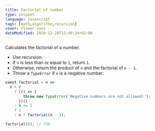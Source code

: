 ```yaml
---
title: Factorial of number
type: snippet
language: javascript
tags: [math,algorithm,recursion]
cover: flower-vase
dateModified: 2020-12-28T13:49:24+02:00
---
```


Calculates the factorial of a number.

- Use recursion.
- If `n` is less than or equal to `1`, return `1`.
- Otherwise, return the product of `n` and the factorial of `n - 1`.
- Throw a `TypeError` if `n` is a negative number.

```js
const factorial = n =>
  n < 0
    ? (() => {
        throw new TypeError('Negative numbers are not allowed!');
      })()
    : n <= 1
    ? 1
    : n * factorial(n - 1);
```

```js
factorial(6); // 720
```
